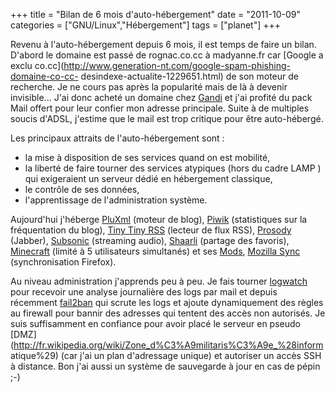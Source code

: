 +++
title = "Bilan de 6 mois d'auto-hébergement"
date = "2011-10-09"
categories = ["GNU/Linux","Hébergement"]
tags = ["planet"]
+++


Revenu à l'auto-hébergement depuis 6 mois, il est temps de faire un bilan.
D'abord le domaine est passé de rognac.co.cc à madyanne.fr car [Google a exclu
co.cc](http://www.generation-nt.com/google-spam-phishing-domaine-co-cc-
desindexe-actualite-1229651.html) de son moteur de recherche. Je ne cours pas
après la popularité mais de là à devenir invisible... J'ai donc acheté un
domaine chez [Gandi](http://www.gandi.net/) et j'ai profité du pack Mail offert
pour leur confier mon adresse principale. Suite à de multiples soucis d'ADSL,
j'estime que le mail est trop critique pour être auto-hébergé.

Les principaux attraits de l'auto-hébergement sont :



*    la mise à disposition de ses services quand on est mobilité,
*    la liberté de faire tourner des services atypiques (hors du cadre LAMP ) qui
exigeraient un serveur dédié en hébergement classique,
*    le contrôle de ses données,
*    l'apprentissage de l'administration système.

Aujourd'hui j'héberge [PluXml](http://pluxml.org/) (moteur de blog),
[Piwik](http://fr.piwik.org/) (statistiques sur la fréquentation du blog),
[Tiny Tiny RSS](http://tt-rss.org/redmine/) (lecteur de flux RSS),
[Prosody](http://prosody.im/) (Jabber), [Subsonic](http://www.subsonic.org)
(streaming audio), [Shaarli](http://sebsauvage.net/wiki/doku.php?id=php:shaarli)
(partage des favoris), [Minecraft](http://www.minecraft.net/) (limité à 5
utilisateurs simultanés) et ses
[Mods](http://fr.wikipedia.org/wiki/Mod_%28jeu_vid%C3%A9o%29), [Mozilla
Sync](http://docs.services.mozilla.com/howtos/run-sync.html) (synchronisation
Firefox).


Au niveau administration j'apprends peu à peu. Je fais tourner
[logwatch](http://www.debianhelp.co.uk/logwatch1.htm) pour recevoir une analyse
journalière des logs par mail et depuis récemment
[fail2ban](http://www.fail2ban.org) qui scrute les logs et ajoute dynamiquement
des règles au firewall pour bannir des adresses qui tentent des accès non
autorisés. Je suis suffisamment en confiance pour avoir placé le serveur en
pseudo [DMZ](http://fr.wikipedia.org/wiki/Zone_d%C3%A9militaris%C3%A9e_%28inform
atique%29) (car j'ai un plan d'adressage unique) et autoriser un accès SSH à
distance. Bon j'ai aussi un système de sauvegarde à jour en cas de pépin ;-)
